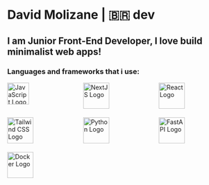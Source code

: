 # David Molizane | 🇧🇷 dev
## I am Junior Front-End Developer, I love build minimalist web apps!
### Languages and frameworks that i use:

<div style="display: grid; grid-template-columns: repeat(3, 1fr); grid-gap: 20px;">
    <img src="https://upload.wikimedia.org/wikipedia/commons/thumb/9/99/Unofficial_JavaScript_logo_2.svg/1024px-Unofficial_JavaScript_logo_2.svg.png?20141107110902" alt="JavaScript Logo" title="JavaScript" height="50">
    <img src="https://branditechture.agency/brand-logos/wp-content/uploads/wpdm-cache/Next.js-900x0.png" alt="NextJS Logo" title="NextJS" height="60">
    <img src="https://upload.wikimedia.org/wikipedia/commons/thumb/a/a7/React-icon.svg/1024px-React-icon.svg.png" alt="React Logo" title="React" height="60">
    <img src="https://upload.wikimedia.org/wikipedia/commons/thumb/d/d5/Tailwind_CSS_Logo.svg/1024px-Tailwind_CSS_Logo.svg.png?20230715030042" alt="Tailwind CSS Logo" title="Tailwind CSS" height="60">
    <img src="https://www.svgrepo.com/show/452091/python.svg" alt="Python Logo" title="Python" height="60">
    <img src="https://cdn.worldvectorlogo.com/logos/fastapi-1.svg" alt="FastAPI Logo" title="FastAPI" height="60">
    <img src="https://cdn.worldvectorlogo.com/logos/docker-4.svg" alt="Docker Logo" title="Docker" height="60">
</div>
